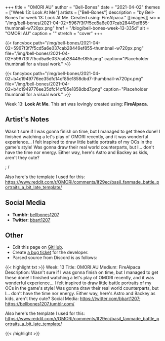 +++
title =       "OMORI AU"
author =      "Bell-Bones"
date =        "2021-04-02"
themes =      ["Week 13: Look At Me"]
artists =     ["Bell-Bones"]
description = "by Bell-Bones for week 13: Look At Me. Created using: FireAlpaca."
[[images]]
      src = "/img/bell-bones/2021-04-02+5967f3f7f5cd5a6e037cab28449ef855-thumbnail-w720px.png"
      href = "/blog/bell-bones-week-13-335d"
      alt = "OMORI AU"
      caption = ""
      stretch = "cover"
+++


{{< fancybox path="/img/bell-bones/2021-04-02+5967f3f7f5cd5a6e037cab28449ef855-thumbnail-w720px.png" file="/img/bell-bones/2021-04-02+5967f3f7f5cd5a6e037cab28449ef855.png" caption="Placeholder thumbnail for a visual work." >}}

{{< fancybox path="/img/bell-bones/2021-04-02+b4c1949776ee35dfc14cf85e1858dbd7-thumbnail-w720px.png" file="/img/bell-bones/2021-04-02+b4c1949776ee35dfc14cf85e1858dbd7.png" caption="Placeholder thumbnail for a visual work." >}}


Week 13: **Look At Me**. This art was lovingly created using: **FireAlpaca**.

## Artist's Notes

Wasn't sure if I was gonna finish on time, but I managed to get these done! I finished watching a let's play of OMORI recently, and it was wonderful experience... I felt inspired to draw little battle portraits of my OCs in the game's style! Was gonna draw their real world counterparts, but I... don't have the time nor energy. Either way, here's Astro and Backey as kids, aren't they cute?

; /

Also here's the template I used for this: https://www.reddit.com/r/OMORI/comments/lf29ec/basil_fanmade_battle_portraits_a_bit_late_template/

## Social Media

- **Tumblr**: <a href='https://bellbones1207.tumblr.com' target='_blank'>bellbones1207</a>
- **Twitter**: <a href='https://twitter.com/bbart1207' target='_blank'>bbart1207</a>

## Other

- Edit this page on [GitHub](https://github.com/teaminkling/web-refresh/edit/main/content/blog/bell-bones-week-13-335d.md).
- Create [a bug ticket](https://github.com/teaminkling/web-refresh/issues/new?assignees=&labels=bug&template=problem-report.md&title=) for the developer.
- Parsed source from Discord is as follows:

{{< highlight txt >}}
Week: 13
Title: OMORI AU
Medium: FireAlpaca
Description: Wasn't sure if I was gonna finish on time, but I managed to get these done! I finished watching a let's play of OMORI recently, and it was wonderful experience... I felt inspired to draw little battle portraits of my OCs in the game's style! Was gonna draw their real world counterparts, but I... don't have the time nor energy. Either way, here's Astro and Backey as kids, aren't they cute?
Social Media: https://twitter.com/bbart1207; https://bellbones1207.tumblr.com/

Also here's the template I used for this: https://www.reddit.com/r/OMORI/comments/lf29ec/basil_fanmade_battle_portraits_a_bit_late_template/


{{< /highlight >}}